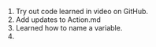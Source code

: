 1. Try out code learned in video on GitHub.
2. Add updates to Action.md
3. Learned how to name a variable.
4. 